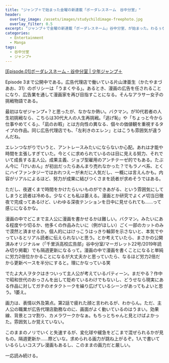 ```yaml
---
title: "ジャンプ＋で始まった金曜の新連載「ボーダレスネーム　谷中分室」"
header:
  overlay_image: /assets/images/studychildimage-freephoto.jpg
  overlay_filter: 0.5
excerpt: "ジャンプ＋で金曜の新連載「ボーダレスネーム」谷中分室、が始まった。わるぅなかったのでレビューしてみる。読み切りとか新連載の漫画をレビューしていくのは今後も続けてみようかな。上から目線（笑）で物を言って自己肯定感に包まれたいw"
categories:
  - Entertainment
  - Manga
tags:
  - 谷中分室
  - ジャンプ+
---
```


[[Episode.01]ボーダレスネーム - 谷中分室 \| 少年ジャンプ＋](https://shonenjumpplus.com/episode/3269632237331072609)

Episode 3まで公開中である。広告代理店で働いている片山津亜生（かたやまづあお、31）のポリシーは「うまくやる」。あるとき、漫画の広告を任されることになり、広告業を通して漫画家を再び目指すことになる。そんなアラサー女子の挑戦物語である。

最初はなぜジャンプ+？と思ったが、なかなか熱い。バクマン。が10代若者の人生初挑戦なら、こちらは30代大人の人生再挑戦。「逃げ恥」や「ちょっと今から仕事やめてくる」、「凪のお暇」とは方向性の異なる、個々の価値観を重視するタイプの作品。同じ広告代理店でも、「左利きのエレン」とはこうも雰囲気が違うんだね。

エレンつながりでいうと、アントレースみたいにならないか心配。あれは才能や時間を主張しすぎていた。今とくに求められているのは目に見える努力、それでいて成長する主人公。成果主義、ジョブ型雇用のアンチテーゼ的でもある。たぶん今に「けいおん」が初出だったらあんまり売れなかった？でもラノベ系、とくにハイファンタジーではおれつえーが未だに人気だし、一概には言えんかも。内容がリアルによるほど、努力が成果に結びつくさまを読者が求めそうではある。

ただし、夜遅くまで時間をかけたらいいものができあがる、という雰囲気にしてしまうと読者は冷める。少なくとも私は萎える。漫画とか研究でよく〆切当日徹夜で完成ってあるけど、いわゆる深夜テンションを日中に見せられても……って感じになるかな。

漫画の中でどこまで主人公に漫画を書かせるかは難しい。バクマン。みたいにある程度やり切るか、他多くの作品みたいに（例がほしい）ごく一部のカットのみで漠然と済ませるか。個人的にはけっこうはっきり輪郭を示さないと、本気でやっているとリアル読者に伝えられないと思う。とか考えていたら、まさかの公開済みオリジナルw（「千里浜高校広告部」谷中分室/マーガレット22号/2019年読み切り掲載）でも隔週更新になるって。漫画の中で漫画を書くことになると単純に労力2倍位かかることになるが大丈夫かと思っていたら、なるほど労力2倍だから更新ペースを半分にすると。理にかなっている笑

でたよ大人ヲタクはきついって主人公が考えているパティーン。まだやる？作中で昭和世代のおっさんを出して貶めているわけでもないし、どうせなら現実にある作品に対してガチのオタクトークを繰り広げているシーンがあってもよいと思う。1萎え。

画力は、表情以外及第点。第2話で疲れた顔と言われるが、わからん。ただ、主人公の職業が広告代理店勤務なのに、画面がよく動いているのはうまい。効果線、背景とコマ割り、カメラワークかなぁ。もちっとちゃんと見とけばよかった。雰囲気しか覚えていない。

このままのノリでいくと失速するが、変化球や緩急をどこまで混ぜられるかが見もの。隔週更新か……際どいな。求められる画力が跳ね上がるぞ。1人で書いているらしいコスプレ漫画もあるし、このままの画力だと厳しい。

一応読み続ける。
